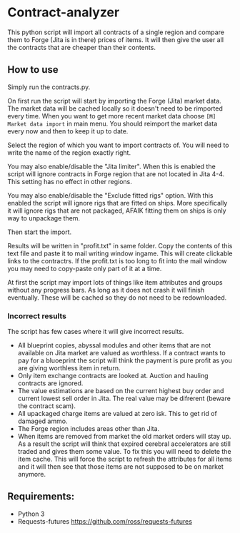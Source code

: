 # Contract-analyzer

This python script will import all contracts of a single region and compare them to Forge (Jita is in there) prices of items. It will then give the user all the contracts that are cheaper than their contents.

## How to use
Simply run the contracts.py. 

On first run the script will start by importing the Forge (Jita) market data. The market data will be cached locally so it doesn't need to be rimported every time. When you want to get more recent market data choose `[M] Market data import` in main menu. You should reimport the market data every now and then to keep it up to date.

Select the region of which you want to import contracts of. You will need to write the name of the region exactly right.

You may also enable/disable the "Jita limiter". When this is enabled the script will ignore contracts in Forge region that are not located in Jita 4-4. This setting has no effect in other regions.

You may also enable/disable the "Exclude fitted rigs" option. With this enabled the script will ignore rigs that are fitted on ships. More specifically it will ignore rigs that are not packaged, AFAIK fitting them on ships is only way to unpackage them.

Then start the import.

Results will be written in "profit.txt" in same folder. Copy the contents of this text file and paste it to mail writing window ingame. This will create clickable links to the contractrs.
If the profit.txt is too long to fit into the mail window you may need to copy-paste only part of it at a time.

At first the script may import lots of things like item attributes and groups without any progress bars. As long as it does not crash it will finish eventually. These will be cached so they do not need to be redownloaded.

### Incorrect results

The script has few cases where it will give incorrect results.
* All blueprint copies, abyssal modules and other items that are not available on Jita market are valued as worthless. If a contract wants to pay for a bluoeprint the script will think the payment is pure profit as you are giving worthless item in return.
* Only item exchange contracts are looked at. Auction and hauling contracts are ignored.
* The value estimations are based on the current highest buy order and current lowest sell order in Jita. The real value may be difrerent (beware the contract scam).
* All upackaged charge items are valued at zero isk. This to get rid of damaged ammo.
* The Forge region includes areas other than Jita.
* When items are removed from market the old market orders will stay up. As a result the script will think that expired cerebral accelerators are still traded and gives them some value. To fix this you will need to delete the item cache. This will force the script to refresh the attributes for all items and it will then see that those items are not supposed to be on market anymore.

## Requirements:
* Python 3
* Requests-futures https://github.com/ross/requests-futures
